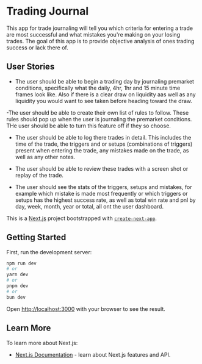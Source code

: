 # Trading Journal

This app for trade journaling will tell you which criteria for entering a trade are most successful and what mistakes you're making on your losing trades. The goal of this app is to provide objective analysis of ones trading success or lack there of.

## User Stories

- The user should be able to begin a trading day by journaling premarket conditions, specifically what the daily, 4hr, 1hr and 15 minute time frames look like. Also if there is a clear draw on liquidity aas well as any liquidity you would want to see taken before heading toward the draw.

-The user should be able to create their own list of rules to follow. These rules should pop up when the user is journaling the premarket conditions. THe user should be able to turn this feature off if they so choose.

- The user should be able to log there trades in detail. This includes the time of the trade, the triggers and or setups (combinations of triggers) present when entering the trade, any mistakes made on the trade, as well as any other notes.

- The user should be able to review these trades with a screen shot or replay of the trade.

- The user should see the stats of the triggers, setups and mistakes, for example which mistake is made most frequently or which triggers or setups has the highest success rate, as well as total win rate and pnl by day, week, month, year or total, all ont the user dashboard.




This is a [Next.js](https://nextjs.org) project bootstrapped with [`create-next-app`](https://nextjs.org/docs/app/api-reference/cli/create-next-app).

## Getting Started

First, run the development server:

```bash
npm run dev
# or
yarn dev
# or
pnpm dev
# or
bun dev
```

Open [http://localhost:3000](http://localhost:3000) with your browser to see the result.

## Learn More

To learn more about Next.js:

- [Next.js Documentation](https://nextjs.org/docs) - learn about Next.js features and API.


